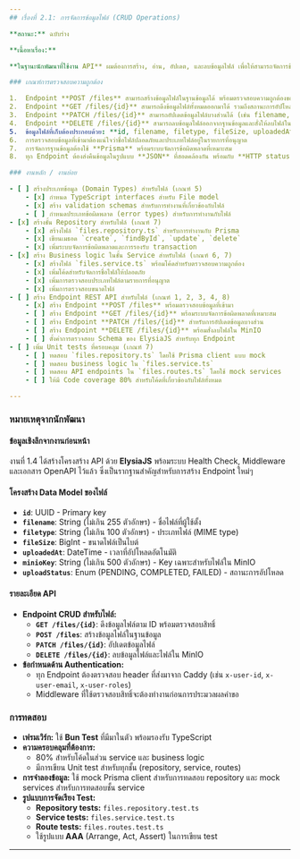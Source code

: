 ```yaml
---
## เรื่องที่ 2.1: การจัดการข้อมูลไฟล์ (CRUD Operations)

**สถานะ:** ฉบับร่าง

**เนื้อหาเรื่อง:**

**ในฐานะนักพัฒนาที่ใช้งาน API** ผมต้องการสร้าง, อ่าน, อัปเดต, และลบข้อมูลไฟล์ เพื่อให้สามารถจัดการข้อมูลไฟล์ในฐานข้อมูลได้อย่างครบถ้วนทั้งก่อนและหลังการจัดการไฟล์ใน **MinIO**

### เกณฑ์การตรวจสอบความถูกต้อง

1.  Endpoint **POST /files** สามารถสร้างข้อมูลไฟล์ในฐานข้อมูลได้ พร้อมตรวจสอบความถูกต้องของชื่อไฟล์และประเภทไฟล์
2.  Endpoint **GET /files/{id}** สามารถดึงข้อมูลไฟล์ทั้งหมดออกมาได้ รวมถึงสถานะการอัปโหลด
3.  Endpoint **PATCH /files/{id}** สามารถอัปเดตข้อมูลไฟล์บางส่วนได้ (เช่น filename, filetype) พร้อมตรวจสอบความถูกต้อง
4.  Endpoint **DELETE /files/{id}** สามารถลบข้อมูลไฟล์ออกจากฐานข้อมูลและสั่งให้ลบไฟล์ใน MinIO ด้วย
5.  ข้อมูลไฟล์ที่เก็บต้องประกอบด้วย: **id, filename, filetype, fileSize, uploadedAt, minioKey**
6.  การตรวจสอบข้อมูลที่เข้ามาต้องแน่ใจว่าชื่อไฟล์ปลอดภัยและประเภทไฟล์อยู่ในรายการที่อนุญาต
7.  การจัดการฐานข้อมูลต้องใช้ **Prisma** พร้อมระบบจัดการข้อผิดพลาดที่เหมาะสม
8.  ทุก Endpoint ต้องส่งคืนข้อมูลในรูปแบบ **JSON** ที่สอดคล้องกัน พร้อมกับ **HTTP status codes** ที่ถูกต้อง

### งานหลัก / งานย่อย

- [ ] สร้างประเภทข้อมูล (Domain Types) สำหรับไฟล์ (เกณฑ์ 5)
    - [x] กำหนด TypeScript interfaces สำหรับ File model
    - [x] สร้าง validation schemas สำหรับการทำงานที่เกี่ยวข้องกับไฟล์
    - [ ] กำหนดประเภทข้อผิดพลาด (error types) สำหรับการทำงานกับไฟล์
- [x] สร้างชั้น Repository สำหรับไฟล์ (เกณฑ์ 7)
    - [x] สร้างไฟล์ `files.repository.ts` สำหรับการทำงานกับ Prisma
    - [x] เขียนเมธอด `create`, `findById`, `update`, `delete`
    - [x] เพิ่มระบบจัดการข้อผิดพลาดและการรองรับ transaction
- [x] สร้าง Business logic ในชั้น Service สำหรับไฟล์ (เกณฑ์ 6, 7)
    - [x] สร้างไฟล์ `files.service.ts` พร้อมโค้ดสำหรับตรวจสอบความถูกต้อง
    - [x] เพิ่มโค้ดสำหรับจัดการชื่อไฟล์ให้ปลอดภัย
    - [x] เพิ่มการตรวจสอบประเภทไฟล์ตามรายการที่อนุญาต
    - [x] เพิ่มการตรวจสอบขนาดไฟล์
- [ ] สร้าง Endpoint REST API สำหรับไฟล์ (เกณฑ์ 1, 2, 3, 4, 8)
    - [x] สร้าง Endpoint **POST /files** พร้อมตรวจสอบข้อมูลที่เข้ามา
    - [ ] สร้าง Endpoint **GET /files/{id}** พร้อมระบบจัดการข้อผิดพลาดที่เหมาะสม
    - [ ] สร้าง Endpoint **PATCH /files/{id}** สำหรับการอัปเดตข้อมูลบางส่วน
    - [ ] สร้าง Endpoint **DELETE /files/{id}** พร้อมสั่งลบไฟล์ใน MinIO
    - [ ] ตั้งค่าการตรวจสอบ Schema ของ ElysiaJS สำหรับทุก Endpoint
- [ ] เพิ่ม Unit tests ที่ครอบคลุม (เกณฑ์ 7)
    - [ ] ทดสอบ `files.repository.ts` โดยใช้ Prisma client แบบ mock
    - [ ] ทดสอบ business logic ใน `files.service.ts`
    - [ ] ทดสอบ API endpoints ใน `files.routes.ts` โดยใช้ mock services
    - [ ] ให้มี Code coverage 80% สำหรับโค้ดที่เกี่ยวข้องกับไฟล์ทั้งหมด

---
```


### หมายเหตุจากนักพัฒนา

#### ข้อมูลเชิงลึกจากงานก่อนหน้า

งานที่ 1.4 ได้สร้างโครงสร้าง API ด้วย **ElysiaJS** พร้อมระบบ Health Check, Middleware และเอกสาร OpenAPI ไว้แล้ว ซึ่งเป็นรากฐานสำคัญสำหรับการสร้าง Endpoint ใหม่ๆ

#### โครงสร้าง Data Model ของไฟล์

- **`id`**: UUID - Primary key
- **`filename`**: String (ไม่เกิน 255 ตัวอักษร) - ชื่อไฟล์ที่ผู้ใช้ตั้ง
- **`filetype`**: String (ไม่เกิน 100 ตัวอักษร) - ประเภทไฟล์ (MIME type)
- **`fileSize`**: BigInt - ขนาดไฟล์เป็นไบต์
- **`uploadedAt`**: DateTime - เวลาที่อัปโหลดอัตโนมัติ
- **`minioKey`**: String (ไม่เกิน 500 ตัวอักษร) - Key เฉพาะสำหรับไฟล์ใน MinIO
- **`uploadStatus`**: Enum (PENDING, COMPLETED, FAILED) - สถานะการอัปโหลด

#### รายละเอียด API

- **Endpoint CRUD สำหรับไฟล์:**
  - **`GET /files/{id}`**: ดึงข้อมูลไฟล์ตาม ID พร้อมตรวจสอบสิทธิ์
  - **`POST /files`**: สร้างข้อมูลไฟล์ในฐานข้อมูล
  - **`PATCH /files/{id}`**: อัปเดตข้อมูลไฟล์
  - **`DELETE /files/{id}`**: ลบข้อมูลไฟล์และไฟล์ใน MinIO
- **ข้อกำหนดด้าน Authentication:**
  - ทุก Endpoint ต้องตรวจสอบ header ที่ส่งมาจาก Caddy (เช่น `x-user-id`, `x-user-email`, `x-user-roles`)
  - Middleware ที่ใช้ตรวจสอบสิทธิ์จะต้องทำงานก่อนการประมวลผลคำขอ

### การทดสอบ

- **เฟรมเวิร์ก:** ใช้ **Bun Test** ที่มีมาในตัว พร้อมรองรับ TypeScript
- **ความครอบคลุมที่ต้องการ:**
  - 80% สำหรับโค้ดในส่วน service และ business logic
  - มีการเขียน Unit test สำหรับทุกชั้น (repository, service, routes)
- **การจำลองข้อมูล:** ใช้ mock Prisma client สำหรับการทดสอบ repository และ mock services สำหรับการทดสอบชั้น service
- **รูปแบบการจัดเรียง Test:**
  - **Repository tests:** `files.repository.test.ts`
  - **Service tests:** `files.service.test.ts`
  - **Route tests:** `files.routes.test.ts`
  - ใช้รูปแบบ **AAA** (Arrange, Act, Assert) ในการเขียน test

---
